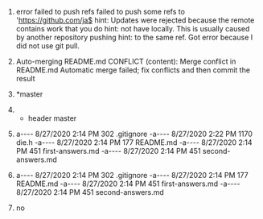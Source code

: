 1. error failed to push refs failed to push some refs to 'https://github.com/ja$
hint: Updates were rejected because the remote contains work that you do
hint: not have locally. This is usually caused by another repository pushing
hint: to the same ref.
Got error because I did not use git pull.

2. Auto-merging README.md
CONFLICT (content): Merge conflict in README.md
Automatic merge failed; fix conflicts and then commit the result

3. *master

4. * header
     master

5. a----        8/27/2020   2:14 PM            302 .gitignore
-a----        8/27/2020   2:22 PM           1170 die.h
-a----        8/27/2020   2:14 PM            177 README.md
-a----        8/27/2020   2:14 PM            451 first-answers.md
-a----        8/27/2020   2:14 PM            451 second-answers.md

6. a----        8/27/2020   2:14 PM            302 .gitignore
-a----        8/27/2020   2:14 PM            177 README.md
-a----        8/27/2020   2:14 PM            451 first-answers.md
-a----        8/27/2020   2:14 PM            451 second-answers.md

7. no 
     